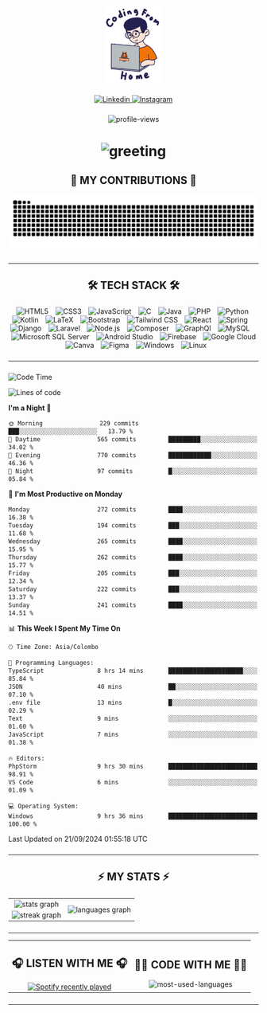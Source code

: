 <div align="center">
    <img height="150" src="./assets/top.gif" alt="top-image"/>
</div>

###    

<div align="center">
    <a href="https://www.linkedin.com/in/nureka-rodrigo/" target="_blank">
        <img src="https://user-images.githubusercontent.com/74038190/235294012-0a55e343-37ad-4b0f-924f-c8431d9d2483.gif" width="50px" alt="Linkedin"/>
    </a>
    <a href="https://www.instagram.com/nureka_rodrigo/" target="_blank">
        <img src="https://user-images.githubusercontent.com/74038190/235294013-a33e5c43-a01c-43f6-b44d-a406d8b4ab75.gif" width="50px"  alt="Instagram"/>
    </a>
</div>

###    

<div align="center">
    <img src="https://komarev.com/ghpvc/?username=nureka-rodrigo&color=blue" alt="profile-views"/>
</div> 

###    

<h1 align="center">
    <img src="https://readme-typing-svg.herokuapp.com/?font=Righteous&size=35&center=true&vCenter=true&width=500&height=70&duration=4000&lines=Hi+There!+👋;+I'm+Nureka+Rodrigo!;" alt="greeting"/>
</h1> 

###    

<h2 align="center">🐍 MY CONTRIBUTIONS 🐍</h2>

<div align="center">
    <img alt="snake eating my contributions" src="https://raw.githubusercontent.com/nureka-rodrigo/nureka-rodrigo/output/github-contribution-grid-snake.svg"/>
</div> 

###

<hr/>

<h2 align="center">🛠 TECH STACK 🛠</h2>

###

<div align="center">
  <img width="10" /><img src="https://cdn.jsdelivr.net/gh/devicons/devicon/icons/html5/html5-original.svg" height="40" alt="HTML5"  />
  <img width="10" /><img src="https://cdn.jsdelivr.net/gh/devicons/devicon/icons/css3/css3-original.svg" height="40" alt="CSS3"  />
  <img width="10" /><img src="https://cdn.jsdelivr.net/gh/devicons/devicon/icons/javascript/javascript-original.svg" height="40" alt="JavaScript"  />
  <img width="10" /><img src="https://cdn.jsdelivr.net/gh/devicons/devicon/icons/c/c-original.svg" height="40" alt="C"  />
  <img width="10" /><img src="https://cdn.jsdelivr.net/gh/devicons/devicon/icons/java/java-original.svg" height="40" alt="Java"  />
  <img width="10" /><img src="https://cdn.jsdelivr.net/gh/devicons/devicon/icons/php/php-original.svg" height="40" alt="PHP"  />
  <img width="10" /><img src="https://cdn.jsdelivr.net/gh/devicons/devicon/icons/python/python-original.svg" height="40" alt="Python"  />
  <img width="10" /><img src="https://cdn.jsdelivr.net/gh/devicons/devicon/icons/kotlin/kotlin-original.svg" height="40" alt="Kotlin"  />
  <img width="10" /><img src="https://cdn.jsdelivr.net/gh/devicons/devicon@latest/icons/latex/latex-original.svg" height="40" alt="LaTeX"  />
  <img width="10" /><img src="https://cdn.jsdelivr.net/gh/devicons/devicon/icons/bootstrap/bootstrap-original.svg" height="40" alt="Bootstrap"  />
  <img width="10" /><img src="https://cdn.jsdelivr.net/gh/devicons/devicon@latest/icons/tailwindcss/tailwindcss-original.svg" height="40" alt="Tailwind CSS"  />
  <img width="10" /><img src="https://cdn.jsdelivr.net/gh/devicons/devicon/icons/react/react-original.svg" height="40" alt="React"  />
  <img width="10" /><img src="https://cdn.jsdelivr.net/gh/devicons/devicon/icons/spring/spring-original.svg" height="40" alt="Spring"  />
  <img width="10" /><img src="https://cdn.jsdelivr.net/gh/devicons/devicon/icons/django/django-plain.svg" height="40" alt="Django"  />
  <img width="10" /><img src="https://cdn.jsdelivr.net/gh/devicons/devicon@latest/icons/laravel/laravel-original.svg" height="40" alt="Laravel"  />
  <img width="10" /><img src="https://cdn.jsdelivr.net/gh/devicons/devicon/icons/nodejs/nodejs-original.svg" height="40" alt="Node.js"  />
  <img width="10" /><img src="https://cdn.jsdelivr.net/gh/devicons/devicon/icons/composer/composer-original.svg" height="40" alt="Composer"  />
  <img width="10" /><img src="https://cdn.jsdelivr.net/gh/devicons/devicon@latest/icons/graphql/graphql-plain.svg" height="40" alt="GraphQl"  />
  <img width="10" /><img src="https://cdn.jsdelivr.net/gh/devicons/devicon/icons/mysql/mysql-original.svg" height="40" alt="MySQL"  />
  <img width="10" /><img src="https://cdn.jsdelivr.net/gh/devicons/devicon/icons/microsoftsqlserver/microsoftsqlserver-plain.svg" height="40" alt="Microsoft SQL Server"  />
  <img width="10" /><img src="https://cdn.jsdelivr.net/gh/devicons/devicon/icons/androidstudio/androidstudio-original.svg" height="40" alt="Android Studio"  />
  <img width="10" /><img src="https://cdn.jsdelivr.net/gh/devicons/devicon/icons/firebase/firebase-plain.svg" height="40" alt="Firebase"  />
  <img width="10" /><img src="https://cdn.jsdelivr.net/gh/devicons/devicon/icons/googlecloud/googlecloud-original.svg" height="40" alt="Google Cloud"  />
  <img width="10" /><img src="https://cdn.jsdelivr.net/gh/devicons/devicon/icons/canva/canva-original.svg" height="40" alt="Canva"  />
  <img width="10" /><img src="https://cdn.jsdelivr.net/gh/devicons/devicon/icons/figma/figma-original.svg" height="40" alt="Figma"  />
  <img width="10" /><img src="https://cdn.jsdelivr.net/gh/devicons/devicon@latest/icons/windows11/windows11-original.svg" height="40" alt="Windows"  />
  <img width="10" /><img src="https://cdn.jsdelivr.net/gh/devicons/devicon/icons/linux/linux-original.svg" height="40" alt="Linux"  />
</div>

###

<hr/>

###

<!--START_SECTION:waka-->
![Code Time](http://img.shields.io/badge/Code%20Time-839%20hrs%2044%20mins-blue)

![Lines of code](https://img.shields.io/badge/From%20Hello%20World%20I%27ve%20Written-457.6%20thousand%20lines%20of%20code-blue)

**I'm a Night 🦉** 

```text
🌞 Morning                229 commits         ███░░░░░░░░░░░░░░░░░░░░░░   13.79 % 
🌆 Daytime                565 commits         █████████░░░░░░░░░░░░░░░░   34.02 % 
🌃 Evening                770 commits         ████████████░░░░░░░░░░░░░   46.36 % 
🌙 Night                  97 commits          █░░░░░░░░░░░░░░░░░░░░░░░░   05.84 % 
```
📅 **I'm Most Productive on Monday** 

```text
Monday                   272 commits         ████░░░░░░░░░░░░░░░░░░░░░   16.38 % 
Tuesday                  194 commits         ███░░░░░░░░░░░░░░░░░░░░░░   11.68 % 
Wednesday                265 commits         ████░░░░░░░░░░░░░░░░░░░░░   15.95 % 
Thursday                 262 commits         ████░░░░░░░░░░░░░░░░░░░░░   15.77 % 
Friday                   205 commits         ███░░░░░░░░░░░░░░░░░░░░░░   12.34 % 
Saturday                 222 commits         ███░░░░░░░░░░░░░░░░░░░░░░   13.37 % 
Sunday                   241 commits         ████░░░░░░░░░░░░░░░░░░░░░   14.51 % 
```


📊 **This Week I Spent My Time On** 

```text
🕑︎ Time Zone: Asia/Colombo

💬 Programming Languages: 
TypeScript               8 hrs 14 mins       █████████████████████░░░░   85.84 % 
JSON                     40 mins             ██░░░░░░░░░░░░░░░░░░░░░░░   07.10 % 
.env file                13 mins             █░░░░░░░░░░░░░░░░░░░░░░░░   02.29 % 
Text                     9 mins              ░░░░░░░░░░░░░░░░░░░░░░░░░   01.60 % 
JavaScript               7 mins              ░░░░░░░░░░░░░░░░░░░░░░░░░   01.38 % 

🔥 Editors: 
PhpStorm                 9 hrs 30 mins       █████████████████████████   98.91 % 
VS Code                  6 mins              ░░░░░░░░░░░░░░░░░░░░░░░░░   01.09 % 

💻 Operating System: 
Windows                  9 hrs 36 mins       █████████████████████████   100.00 % 
```


 Last Updated on 21/09/2024 01:55:18 UTC
<!--END_SECTION:waka-->

###

<hr/>

###

<h2 align="center">⚡ MY STATS ⚡</h2>

###    

<div align="center">
    <table>
        <tr>
            <td align="center">
                <img src="https://github-readme-stats.vercel.app/api?username=nureka-rodrigo&hide_rank=false&show_icons=true&include_all_commits=true&count_private=true&theme=dark&locale=en&order=1" alt="stats graph"/>
            </td>
            <td rowspan="2" align="center">
                <img src="https://github-readme-stats.vercel.app/api/top-langs?username=nureka-rodrigo&locale=en&card_width=320&langs_count=8&theme=dark&order=2&count_private=true" alt="languages graph"/>
            </td>
        </tr>
        <tr>
            <td align="center">
                <img src="https://streak-stats.demolab.com?user=nureka-rodrigo&locale=en&mode=daily&theme=dark&border_radius=5&order=3" alt="streak graph"/>
            </td>
        </tr>
    </table>
</div> 

###

<hr/>

<div align="center">
    <table>
        <tr>
            <td align="center">
                <h2>🎧 LISTEN WITH ME 🎧</h2>
                <a href="https://open.spotify.com/user/zjqfkmbawszam1irs05fwxsls">
                    <img src="https://spotify-recently-played-readme.vercel.app/api?user=zjqfkmbawszam1irs05fwxsls&count=5&unique=true" alt="Spotify recently played"  />
                </a>
            </td>
            <td align="center">
                <h2>👨‍💻 CODE WITH ME 👨‍💻</h2>
                <img src="https://github-readme-stats.vercel.app/api/wakatime?username=@nureka99&theme=dark&compact=True&langs_count=10" alt="most-used-languages"/>
            </td>
        </tr>
    </table>
</div> 

###

<hr/>
